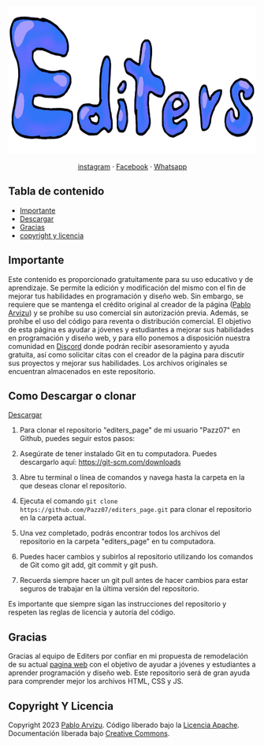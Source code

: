 <p align="center">
  <a href="#">
    <img src="https://github.com/Pazz07/editers_page/blob/main/img/editerssinslogan.png" width="760" height="300">
  </a>
</p>

<p align="center">
  <a href="https://www.instagram.com/editers04/">instagram</a>
  ·
  <a href="https://www.facebook.com/profile.php?id=100087941815411">Facebook</a>
  ·
  <a href="https://api.whatsapp.com/send?phone=3323342237">Whatsapp</a>
</p>

## Tabla de contenido

- [Importante](#importante)
- [Descargar](#como-Descargar-o-clonar)
- [Gracias](#gracias)
- [copyright y licencia](#copyright-y-licencia)

## Importante

Este contenido es proporcionado gratuitamente para su uso educativo y de aprendizaje. Se permite la edición y modificación del mismo con el fin de mejorar tus habilidades en programación y diseño web. Sin embargo, se requiere que se mantenga el crédito original al creador de la página ([Pablo Arvizu](https://www.instagram.com/lordpablo_xd/)) y se prohíbe su uso comercial sin autorización previa. Además, se prohíbe el uso del código para reventa o distribución comercial. El objetivo de esta página es ayudar a jóvenes y estudiantes a mejorar sus habilidades en programación y diseño web, y para ello ponemos a disposición nuestra comunidad en [Discord](https://discord.gg/cvNjaGuqCF) donde podrán recibir asesoramiento y ayuda gratuita, así como solicitar citas con el creador de la página para discutir sus proyectos y mejorar sus habilidades. Los archivos originales se encuentran almacenados en este repositorio.

## Como Descargar o clonar

[Descargar](https://github.com/Pazz07/editers_page/archive/refs/heads/main.zip)

1. Para clonar el repositorio "editers_page" de mi usuario "Pazz07" en Github, puedes seguir estos pasos:

2. Asegúrate de tener instalado Git en tu computadora. Puedes descargarlo aquí: https://git-scm.com/downloads

3. Abre tu terminal o línea de comandos y navega hasta la carpeta en la que deseas clonar el repositorio.

4. Ejecuta el comando `git clone https://github.com/Pazz07/editers_page.git` para clonar el repositorio en la carpeta actual.

5. Una vez completado, podrás encontrar todos los archivos del repositorio en la carpeta "editers_page" en tu computadora.

6. Puedes hacer cambios y subirlos al repositorio utilizando los comandos de Git como git add, git commit y git push.

7. Recuerda siempre hacer un git pull antes de hacer cambios para estar seguros de trabajar en la última versión del repositorio.

Es importante que siempre sigan las instrucciones del repositorio y respeten las reglas de licencia y autoría del código.

## Gracias

Gracias al equipo de Editers por confiar en mi propuesta de remodelación de su actual [pagina web](https://editers.000webhostapp.com/inicio.html) con el objetivo de ayudar a jóvenes y estudiantes a aprender programación y diseño web. Este repositorio será de gran ayuda para comprender mejor los archivos HTML, CSS y JS.

## Copyright Y Licencia

Copyright 2023 [Pablo Arvizu](https://www.instagram.com/lordpablo_xd/). Código liberado bajo la [Licencia Apache](http://www.apache.org/licenses/LICENSE-2.0). Documentación liberada bajo [Creative Commons](https://creativecommons.org/licenses/by/3.0/).

 
